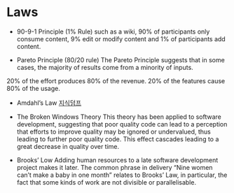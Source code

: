 # Laws

- 90-9-1 Principle (1% Rule)
such as a wiki, 90% of participants only consume content,
9% edit or modify content and 1% of participants add content.

- Pareto Principle (80/20 rule)
The Pareto Principle suggests that in some cases, 
the majority of results come from a minority of inputs.

20% of the effort produces 80% of the revenue.
20% of  the features cause 80% of the usage.

- Amdahl’s Law
[지식덤프](http://www.jidum.com/jidums/view.do?jidumId=388)

- The Broken Windows Theory
This theory has been applied to software development,
suggesting that poor quality code can lead to a perception that efforts to improve quality may be ignored or undervalued, thus leading to further poor quality code. This effect cascades leading to a great decrease in quality over time.

- Brooks’ Low
Adding human resources to a late software development project makes it later.
The common phrase in delivery “Nine women can’t make a baby in one month” relates to Brooks’ Law, in particular, the fact that some kinds of work are not divisible or parallelisable.

